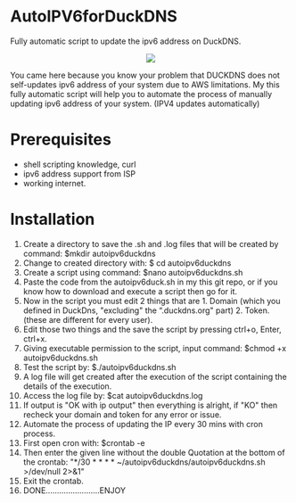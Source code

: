 # AutoIPV6forDuckDNS
Fully automatic script to update the ipv6 address on DuckDNS.

<p align="center">
  <img src="https://visitor-badge.laobi.icu/badge?page_id=AutoIPV6forDuckDNS" />
</p>

You came here because you know your problem that DUCKDNS does not self-updates ipv6 address of your system due to AWS limitations.
My this fully automatic script will help you to automate the process of manually updating ipv6 address of your system. (IPV4 updates automatically)

# Prerequisites
* shell scripting knowledge, curl
* ipv6 address support from ISP
* working internet.

# Installation
1. Create a directory to save the .sh and .log files that will be created by command: $mkdir autoipv6duckdns
2. Change to created directory with: $ cd autoipv6duckdns
3. Create a script using command: $nano autoipv6duckdns.sh
4. Paste the code from the autoipv6duck.sh in my this git repo, or if you know how to download and execute a script then go for it.
5. Now in the script you must edit 2 things that are 1. Domain (which you defined in DuckDns, "excluding" the “.duckdns.org" part) 2. Token. (these are different for every user).
6. Edit those two things and the save the script by pressing ctrl+o, Enter, ctrl+x.
7. Giving executable permission to the script, input command: $chmod +x autoipv6duckdns.sh
8. Test the script by: $./autoipv6duckdns.sh
9. A log file will get created after the execution of the script containing the details of the execution.
10. Access the log file by: $cat autoipv6duckdns.log
11. If output is "OK with ip output" then everything is alright, if "KO" then recheck your domain and token for any error or issue.
12. Automate the process of updating the IP every 30 mins with cron process.
13. First open cron with: $crontab -e
14. Then enter the given line without the double Quotation at the bottom of the crontab: 
"*/30 * * * * ~/autoipv6duckdns/autoipv6duckdns.sh >/dev/null 2>&1"
13. Exit the crontab. 
14. DONE........................ENJOY
